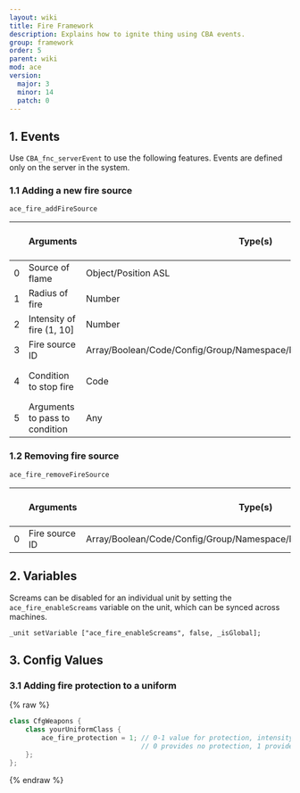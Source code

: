 ```yaml
---
layout: wiki
title: Fire Framework
description: Explains how to ignite thing using CBA events.
group: framework
order: 5
parent: wiki
mod: ace
version:
  major: 3
  minor: 14
  patch: 0
---
```



## 1. Events

Use `CBA_fnc_serverEvent` to use the following features. Events are defined only on the server in the system.

### 1.1 Adding a new fire source

`ace_fire_addFireSource`

|    | Arguments | Type(s) | Optional (default value) |
|----| --------- | ------- | ------------------------ |
| 0  | Source of flame | Object/Position ASL | Required |
| 1  | Radius of fire | Number | Required |
| 2  | Intensity of fire (1, 10] | Number | Required |
| 3  | Fire source ID | Array/Boolean/Code/Config/Group/Namespace/NaN/Number/Object/Side/String | Required |
| 4  | Condition to stop fire | Code | Optional (default: `{true}`) |
| 5  | Arguments to pass to condition | Any | Optional (default: `[]`) |

### 1.2 Removing fire source

`ace_fire_removeFireSource`

|    | Arguments | Type(s) | Optional (default value) |
|----| --------- | ------- | ------------------------ |
| 0  | Fire source ID | Array/Boolean/Code/Config/Group/Namespace/NaN/Number/Object/Side/String  | Required |

## 2. Variables

Screams can be disabled for an individual unit by setting the `ace_fire_enableScreams` variable on the unit, which can be synced across machines.

```sqf
_unit setVariable ["ace_fire_enableScreams", false, _isGlobal];
```

## 3. Config Values
### 3.1 Adding fire protection to a uniform

{% raw %}
```cpp
class CfgWeapons {
    class yourUniformClass {
        ace_fire_protection = 1; // 0-1 value for protection, intensity and incoming damage are scaled by (1 - _protection)
                                 // 0 provides no protection, 1 provides full immunity to fire
    };
};
```
{% endraw %}
